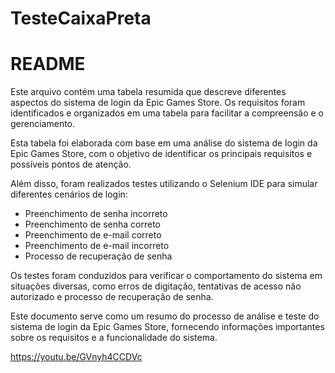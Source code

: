 # TesteCaixaPreta
# README

Este arquivo contém uma tabela resumida que descreve diferentes aspectos do sistema de login da Epic Games Store. Os requisitos foram identificados e organizados em uma tabela para facilitar a compreensão e o gerenciamento.

Esta tabela foi elaborada com base em uma análise do sistema de login da Epic Games Store, com o objetivo de identificar os principais requisitos e possíveis pontos de atenção.

Além disso, foram realizados testes utilizando o Selenium IDE para simular diferentes cenários de login:

- Preenchimento de senha incorreto
- Preenchimento de senha correto
- Preenchimento de e-mail correto
- Preenchimento de e-mail incorreto
- Processo de recuperação de senha

Os testes foram conduzidos para verificar o comportamento do sistema em situações diversas, como erros de digitação, tentativas de acesso não autorizado e processo de recuperação de senha.

Este documento serve como um resumo do processo de análise e teste do sistema de login da Epic Games Store, fornecendo informações importantes sobre os requisitos e a funcionalidade do sistema.

https://youtu.be/GVnyh4CCDVc
